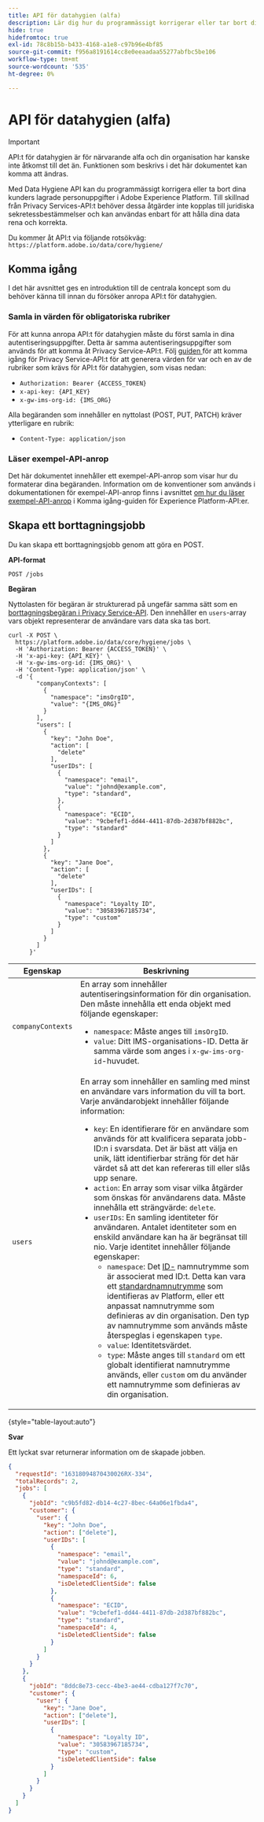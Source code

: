 ```yaml
---
title: API för datahygien (alfa)
description: Lär dig hur du programmässigt korrigerar eller tar bort dina kunders lagrade personuppgifter i Adobe Experience Platform.
hide: true
hidefromtoc: true
exl-id: 78c8b15b-b433-4168-a1e8-c97b96e4bf85
source-git-commit: f956a8191614cc8e0eeaadaa55277abfbc5be106
workflow-type: tm+mt
source-wordcount: '535'
ht-degree: 0%

---
```


# API för datahygien (alfa)

>[!IMPORTANT]
>
>API:t för datahygien är för närvarande alfa och din organisation har kanske inte åtkomst till det än. Funktionen som beskrivs i det här dokumentet kan komma att ändras.

Med Data Hygiene API kan du programmässigt korrigera eller ta bort dina kunders lagrade personuppgifter i Adobe Experience Platform. Till skillnad från Privacy Services-API:t behöver dessa åtgärder inte kopplas till juridiska sekretessbestämmelser och kan användas enbart för att hålla dina data rena och korrekta.

Du kommer åt API:t via följande rotsökväg: `https://platform.adobe.io/data/core/hygiene/`

## Komma igång

I det här avsnittet ges en introduktion till de centrala koncept som du behöver känna till innan du försöker anropa API:t för datahygien.

### Samla in värden för obligatoriska rubriker

För att kunna anropa API:t för datahygien måste du först samla in dina autentiseringsuppgifter. Detta är samma autentiseringsuppgifter som används för att komma åt Privacy Service-API:t. Följ [guiden ](./api/getting-started.md) för att komma igång för Privacy Service-API:t för att generera värden för var och en av de rubriker som krävs för API:t för datahygien, som visas nedan:

* `Authorization: Bearer {ACCESS_TOKEN}`
* `x-api-key: {API_KEY}`
* `x-gw-ims-org-id: {IMS_ORG}`

Alla begäranden som innehåller en nyttolast (POST, PUT, PATCH) kräver ytterligare en rubrik:

* `Content-Type: application/json`

### Läser exempel-API-anrop

Det här dokumentet innehåller ett exempel-API-anrop som visar hur du formaterar dina begäranden. Information om de konventioner som används i dokumentationen för exempel-API-anrop finns i avsnittet [om hur du läser exempel-API-anrop](../landing/api-guide.md#sample-api) i Komma igång-guiden för Experience Platform-API:er.

## Skapa ett borttagningsjobb

Du kan skapa ett borttagningsjobb genom att göra en POST.

**API-format**

```http
POST /jobs
```

**Begäran**

Nyttolasten för begäran är strukturerad på ungefär samma sätt som en [borttagningsbegäran i Privacy Service-API](./api/privacy-jobs.md#access-delete). Den innehåller en `users`-array vars objekt representerar de användare vars data ska tas bort.

```shell
curl -X POST \
  https://platform.adobe.io/data/core/hygiene/jobs \
  -H 'Authorization: Bearer {ACCESS_TOKEN}' \
  -H 'x-api-key: {API_KEY}' \
  -H 'x-gw-ims-org-id: {IMS_ORG}' \
  -H 'Content-Type: application/json' \
  -d '{
        "companyContexts": [
          {
            "namespace": "imsOrgID",
            "value": "{IMS_ORG}"
          }
        ],
        "users": [
          {
            "key": "John Doe",
            "action": [
              "delete"
            ],
            "userIDs": [
              {
                "namespace": "email",
                "value": "johnd@example.com",
                "type": "standard",
              },
              {
                "namespace": "ECID",
                "value": "9cbefef1-dd44-4411-87db-2d387bf882bc",
                "type": "standard"
              }
            ]
          },
          {
            "key": "Jane Doe",
            "action": [
              "delete"
            ],
            "userIDs": [
              {
                "namespace": "Loyalty ID",
                "value": "30583967185734",
                "type": "custom"
              }
            ]
          }
        ]
      }'
```

| Egenskap | Beskrivning |
| --- | --- |
| `companyContexts` | En array som innehåller autentiseringsinformation för din organisation. Den måste innehålla ett enda objekt med följande egenskaper: <ul><li>`namespace`: Måste anges till  `imsOrgID`.</li><li>`value`: Ditt IMS-organisations-ID. Detta är samma värde som anges i `x-gw-ims-org-id`-huvudet.</li></ul> |
| `users` | En array som innehåller en samling med minst en användare vars information du vill ta bort. Varje användarobjekt innehåller följande information: <ul><li>`key`: En identifierare för en användare som används för att kvalificera separata jobb-ID:n i svarsdata. Det är bäst att välja en unik, lätt identifierbar sträng för det här värdet så att det kan refereras till eller slås upp senare.</li><li>`action`: En array som visar vilka åtgärder som önskas för användarens data. Måste innehålla ett strängvärde: `delete`.</li><li>`userIDs`: En samling identiteter för användaren. Antalet identiteter som en enskild användare kan ha är begränsat till nio. Varje identitet innehåller följande egenskaper: <ul><li>`namespace`: Det  [ID-](../identity-service/namespaces.md) namnutrymme som är associerat med ID:t. Detta kan vara ett [standardnamnutrymme](./api/appendix.md#standard-namespaces) som identifieras av Platform, eller ett anpassat namnutrymme som definieras av din organisation. Den typ av namnutrymme som används måste återspeglas i egenskapen `type`.</li><li>`value`: Identitetsvärdet.</li><li>`type`: Måste anges till  `standard` om ett globalt identifierat namnutrymme används, eller  `custom` om du använder ett namnutrymme som definieras av din organisation.</li></ul></li></ul> |

{style=&quot;table-layout:auto&quot;}

**Svar**

Ett lyckat svar returnerar information om de skapade jobben.

```json
{
  "requestId": "16318094870430026RX-334",
  "totalRecords": 2,
  "jobs": [
    {
      "jobId": "c9b5fd82-db14-4c27-8bec-64a06e1fbda4",
      "customer": {
        "user": {
          "key": "John Doe",
          "action": ["delete"],
          "userIDs": [
            {
              "namespace": "email",
              "value": "johnd@example.com",
              "type": "standard",
              "namespaceId": 6,
              "isDeletedClientSide": false
            },
            {
              "namespace": "ECID",
              "value": "9cbefef1-dd44-4411-87db-2d387bf882bc",
              "type": "standard",
              "namespaceId": 4,
              "isDeletedClientSide": false
            }
          ]
        }
      }
    },
    {
      "jobId": "8ddc8e73-cecc-4be3-ae44-cdba127f7c70",
      "customer": {
        "user": {
          "key": "Jane Doe",
          "action": ["delete"],
          "userIDs": [
            {
              "namespace": "Loyalty ID",
              "value": "30583967185734",
              "type": "custom",
              "isDeletedClientSide": false
            }
          ]
        }
      }
    }
  ]
}
```
